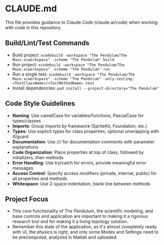 # CLAUDE.md

This file provides guidance to Claude Code (claude.ai/code) when working with code in this repository.

## Build/Lint/Test Commands
- Build project: `xcodebuild -workspace "The Pendulum/The Maze.xcworkspace" -scheme "The Pendulum" build`
- Run project: `xcodebuild -workspace "The Pendulum/The Maze.xcworkspace" -scheme "The Pendulum" run`
- Run a single test: `xcodebuild -workspace "The Pendulum/The Maze.xcworkspace" -scheme "The Pendulum" -only-testing:<TestClassName>/<TestMethodName> test`
- Install dependencies: `pod install --project-directory="The Pendulum"`

## Code Style Guidelines
- **Naming**: Use camelCase for variables/functions, PascalCase for types/classes
- **Imports**: Group imports by framework (SpriteKit, Foundation, etc.)
- **Types**: Use explicit types for class properties, optional unwrapping with if/guard
- **Documentation**: Use /// for documentation comments with parameter explanations
- **Code Organization**: Place properties at top of class, followed by initializers, then methods
- **Error Handling**: Use try/catch for errors, provide meaningful error messages
- **Access Control**: Specify access modifiers (private, internal, public) for all properties and methods
- **Whitespace**: Use 2-space indentation, blank line between methods

## Project Focus
- This core functionality of The Pendulum, the scientific modeling, and base controls and application are important to making it a rigorous research tool and for making it a living topology solution.
- Remember this state of the application, as it's almost completely ready with UI, the physics is right, and only some Modes and Settings need to be precomputed, analyzed in Matlab and uploaded.